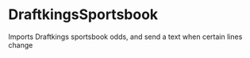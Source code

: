 # DraftkingsSportsbook
Imports Draftkings sportsbook odds, and send a text when certain lines change
